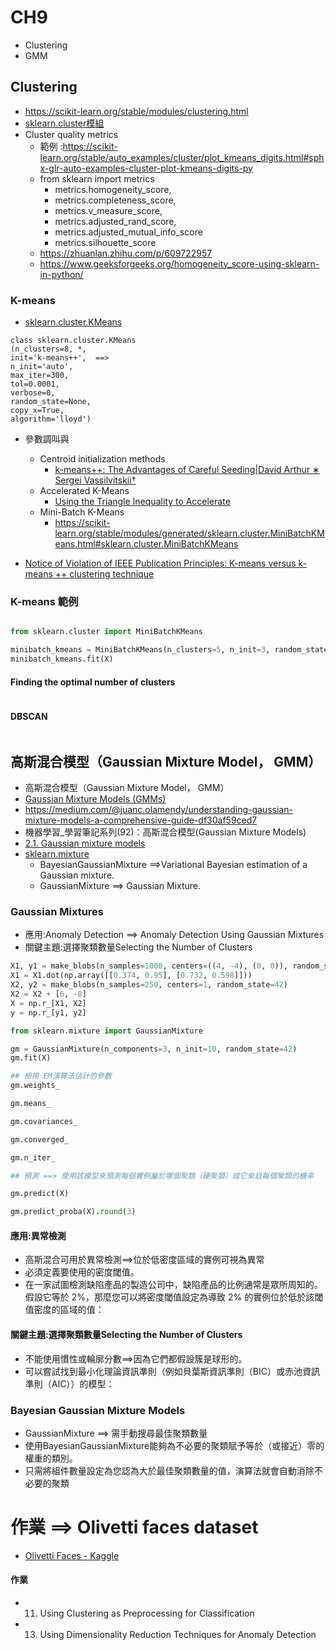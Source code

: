 # CH9
- Clustering
- GMM

## Clustering
- https://scikit-learn.org/stable/modules/clustering.html
- [sklearn.cluster模組](https://scikit-learn.org/stable/api/sklearn.cluster.html)
- Cluster quality metrics
  - 範例 :https://scikit-learn.org/stable/auto_examples/cluster/plot_kmeans_digits.html#sphx-glr-auto-examples-cluster-plot-kmeans-digits-py 
  - from sklearn import metrics
    - metrics.homogeneity_score,
    - metrics.completeness_score,
    - metrics.v_measure_score,
    - metrics.adjusted_rand_score,
    - metrics.adjusted_mutual_info_score
    - metrics.silhouette_score
  - https://zhuanlan.zhihu.com/p/609722957
  - https://www.geeksforgeeks.org/homogeneity_score-using-sklearn-in-python/
### K-means
- [sklearn.cluster.KMeans](https://scikit-learn.org/stable/modules/generated/sklearn.cluster.KMeans.html#sklearn.cluster.KMeans)
```
class sklearn.cluster.KMeans
(n_clusters=8, *,
init='k-means++',  ==>
n_init='auto',
max_iter=300,
tol=0.0001,
verbose=0,
random_state=None,
copy_x=True,
algorithm='lloyd')
```
- 參數調叫與
  - Centroid initialization methods
    - [k-means++: The Advantages of Careful Seeding|David Arthur ∗ Sergei Vassilvitskii†](http://ilpubs.stanford.edu:8090/778/)
  - Accelerated K-Means
    - [Using the Triangle Inequality to Accelerate](https://cdn.aaai.org/ICML/2003/ICML03-022.pdf) 
  - Mini-Batch K-Means
    - https://scikit-learn.org/stable/modules/generated/sklearn.cluster.MiniBatchKMeans.html#sklearn.cluster.MiniBatchKMeans 

- [Notice of Violation of IEEE Publication Principles: K-means versus k-means ++ clustering technique](https://ieeexplore.ieee.org/abstract/document/6199061)

### K-means 範例
```

```
```python
from sklearn.cluster import MiniBatchKMeans

minibatch_kmeans = MiniBatchKMeans(n_clusters=5, n_init=3, random_state=42)
minibatch_kmeans.fit(X)

```

#### Finding the optimal number of clusters
```python

```

#### DBSCAN
```python

```

## 高斯混合模型（Gaussian Mixture Model， GMM）
- 高斯混合模型（Gaussian Mixture Model， GMM）
- [Gaussian Mixture Models (GMMs)](https://www.datasciencebase.com/unsupervised-ml/probabilistic-models/gausian-mixture-models-gmms)
- https://medium.com/@juanc.olamendy/understanding-gaussian-mixture-models-a-comprehensive-guide-df30af59ced7
- 機器學習_學習筆記系列(92)：高斯混合模型(Gaussian Mixture Models)
- [2.1. Gaussian mixture models](https://scikit-learn.org/stable/modules/mixture.html)
- [sklearn.mixture](https://scikit-learn.org/stable/api/sklearn.mixture.html)
  - BayesianGaussianMixture ==>Variational Bayesian estimation of a Gaussian mixture.
  - GaussianMixture ==> Gaussian Mixture. 


### Gaussian Mixtures
- 應用:Anomaly Detection ==> Anomaly Detection Using Gaussian Mixtures
- 關鍵主題:選擇聚類數量Selecting the Number of Clusters

```python
X1, y1 = make_blobs(n_samples=1000, centers=((4, -4), (0, 0)), random_state=42)
X1 = X1.dot(np.array([[0.374, 0.95], [0.732, 0.598]]))
X2, y2 = make_blobs(n_samples=250, centers=1, random_state=42)
X2 = X2 + [6, -8]
X = np.r_[X1, X2]
y = np.r_[y1, y2]

from sklearn.mixture import GaussianMixture

gm = GaussianMixture(n_components=3, n_init=10, random_state=42)
gm.fit(X)

## 檢視 EM演算法估計的參數
gm.weights_

gm.means_

gm.covariances_

gm.converged_

gm.n_iter_

## 預測 ==> 使用該模型來預測每個實例屬於哪個聚類（硬聚類）或它來自每個聚類的機率

gm.predict(X)

gm.predict_proba(X).round(3)
```
#### 應用:異常檢測
- 高斯混合可用於異常檢測==>位於低密度區域的實例可視為異常
- 必須定義要使用的密度閾值。
- 在一家試圖檢測缺陷產品的製造公司中，缺陷產品的比例通常是眾所周知的。假設它等於 2%，那麼您可以將密度閾值設定為導致 2% 的實例位於低於該閾值密度的區域的值：


#### 關鍵主題:選擇聚類數量Selecting the Number of Clusters
- 不能使用慣性或輪廓分數==>因為它們都假設簇是球形的。
- 可以嘗試找到最小化理論資訊準則（例如貝葉斯資訊準則（BIC）或赤池資訊準則（AIC））的模型：

### Bayesian Gaussian Mixture Models
- GaussianMixture ==> 需手動搜尋最佳聚類數量
- 使用BayesianGaussianMixture能夠為不必要的聚類賦予等於（或接近）零的權重的類別。
- 只需將組件數量設定為您認為大於最佳聚類數量的值，演算法就會自動消除不必要的聚類

# 作業 ==> Olivetti faces dataset
- [Olivetti Faces - Kaggle](https://www.kaggle.com/datasets/sahilyagnik/olivetti-faces)

#### 作業
- 11. Using Clustering as Preprocessing for Classification
- 13. Using Dimensionality Reduction Techniques for Anomaly Detection
